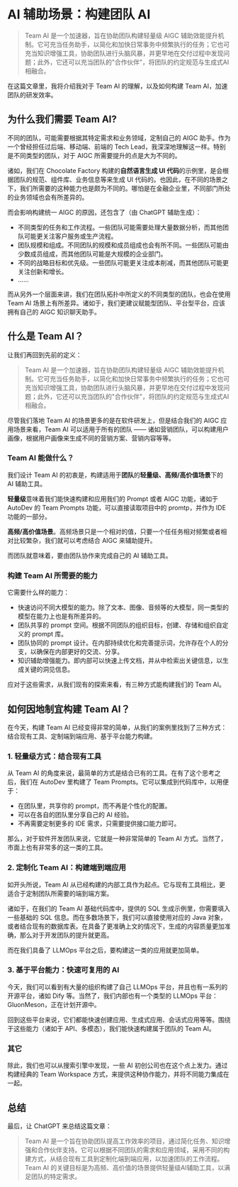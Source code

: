 # AI 辅助场景：构建团队 AI


> Team AI 是一个加速器，旨在协助团队构建轻量级 AIGC 辅助效能提升机制。它可充当任务助手，以简化和加快日常事务中频繁执行的任务；它也可充当知识增强工具，协助团队进行头脑风暴，并更早地在交付过程中发现问题；此外，它还可以充当团队的"合作伙伴"，将团队的约定规范与生成式AI相融合。
>

在这篇文章里，我将介绍我对于 Team AI 的理解，以及如何构建 Team AI，加速团队的研发效率。

## 为什么我们需要 Team AI?

不同的团队，可能需要根据其特定需求和业务领域，定制自己的 AIGC 助手。作为一个曾经担任过后端、移动端、前端的 Tech Lead，我深深地理解这一样。特别是不同类型的团队，对于 AIGC 所需要提升的点是大为不同的。

诸如，我们在 Chocolate Factory 构建的**自然语言生成  UI 代码**的示例里，是会根据团队的规范、组件库、业务信息等来生成 UI 代码的。也因此，在不同的场景之下，我们所需要的这种能力也是颇为不同的。哪怕是在金融企业里，不同部门所处的业务领域也会有所差异的。

而会影响构建统一 AIGC 的原因，还包含了（由 ChatGPT 辅助生成）：

- 不同类型的任务和工作流程。一些团队可能需要处理大量数据分析，而其他团队可能更关注客户服务或生产流程。
- 团队规模和组成。不同团队的规模和成员组成也会有所不同。一些团队可能由少数成员组成，而其他团队可能是大规模的企业部门。
- 不同的战略目标和优先级。一些团队可能更关注成本削减，而其他团队可能更关注创新和增长。
- ……

而从另外一个层面来讲，我们在团队拓扑中所定义的不同类型的团队，也会在使用 Team AI 场景上有所差异。诸如于，我们更建议赋能型团队、平台型平台，应该拥有自己的 AIGC 知识聊天助手。

## 什么是 Team AI？

让我们再回到先前的定义：

> Team AI 是一个加速器，旨在协助团队构建轻量级 AIGC 辅助效能提升机制。它可充当任务助手，以简化和加快日常事务中频繁执行的任务；它也可充当知识增强工具，协助团队进行头脑风暴，并更早地在交付过程中发现问题；此外，它还可以充当团队的"合作伙伴"，将团队的约定规范与生成式AI相融合。
>

尽管我们落地 Team AI 的场景更多的是在软件研发上，但是结合我们的 AIGC 应用场景来看，Team AI 可以适用于所有的团队 —— 诸如营销团队，可以构建用户画像，根据用户画像来生成不同的营销方案、营销内容等等。

### Team AI 能做什么？

我们设计 Team AI 的初衷是，构建适用于**团队**的**轻量级、高频/高价值场景**下的 AI 辅助工具。

**轻量级**意味着我们能快速构建和应用我们的 Prompt 或者 AIGC 功能，诸如于 AutoDev 的 Team Prompts 功能，可以直接读取项目中的 promtp，并作为 IDE 功能的一部分。

**高频/高价值场景**。高频场景只是一个相对的值，只要一个任任务相对频繁或者相对比较繁杂，我们就可以考虑结合 AIGC 来辅助提升。

而团队就意味着，要由团队协作来完成自己的 AI 辅助工具。

### 构建 Team AI 所需要的能力

它需要什么样的能力：

- 快速访问不同大模型的能力。除了文本、图像、音频等的大模型，同一类型的模型在能力上也是有所差异的。
- 团队共享的 prompt 空间。根据不同团队的组织目标，创建、存储和组织自定义的 prompt 库。
- 团队协同的 prompt 设计。在内部持续优化和完善提示词，允许存在个人的分支，以确保在内部更好的交流、分享。
- 知识辅助增强能力。即内部可以快速上传文档，并从中检索出关键信息，以生成关键的洞见信息。

应对于这些需求，从我们现有的探索来看，有三种方式能构建我们的 Team AI。

## 如何因地制宜构建 Team AI？

在今天，构建 Team AI 已经变得非常的简单，从我们的案例里找到了三种方式：结合现有工具、定制端到端应用、基于平台能力构建。

### 1. 轻量级方式：结合现有工具

从 Team AI 的角度来说，最简单的方式是结合已有的工具。在有了这个思考之后，我们在 AutoDev 里构建了 Team Prompts。它可以集成到代码库中，以用便于：

- 在团队里，共享你的 prompt，而不再是个性化的配置。
- 可以在各自的团队里分享自己的 AI 经验。
- 不再需要定制更多的 IDE 需求，只需要提供接口能力即可。

那么，对于软件开发团队来说，它就是一种非常简单的 Team AI 方式。当然了，市面上也有非常多的这一类的工具。

### 2. 定制化 Team AI：构建端到端应用

如开头所说，Team AI 从已经构建的内部工具作为起点。它与现有工具相比，更适合于定制团队所需要的端到端方案。

诸如于，在我们的 Team AI 基础代码库中，提供的 SQL 生成示例里，你需要填入一些基础的 SQL 信息。而在多数场景下，我们可以直接使用对应的 Java 对象，或者结合现有的数据库表。在具备了更准确上文的情况下，生成的内容质量更加准确，那么对于开发团队的提升就更高。

而在我们具备了 LLMOps 平台之后，要构建这一类的应用就更加简单。

### 3. 基于平台能力：快速可复用的 AI

今天，我们可以看到有大量的组织构建了自己 LLMOps 平台，并且也有一系列的开源平台，诸如 Dify 等。当然了，我们内部也有一个类型的 LLMOps 平台：GluonMeson，正在计划开源中。

回到这些平台来说，它们都能快速创建应用、生成式应用、会话式应用等等。围绕于这些能力（诸如于 API、多模态），我们能快速构建属于团队的 Team AI。

### 其它

除此，我们也可以从搜索引擎中发现，一些 AI 初创公司也在这个点上发力。通过构建经典的 Team Workspace 方式，来提供这种协作能力，并将不同能力集成在一起。

## 总结

最后，让 ChatGPT 来总结这篇文章：

> Team AI 是一个旨在协助团队提高工作效率的项目，通过简化任务、知识增强和合作伙伴支持。它可以根据不同团队的需求和应用领域，采用不同的构建方式，从结合现有工具到定制化端到端应用，以加速团队的工作流程。 Team AI 的关键目标是为高频、高价值的场景提供轻量级AI辅助工具，以满足团队的特定需求。
